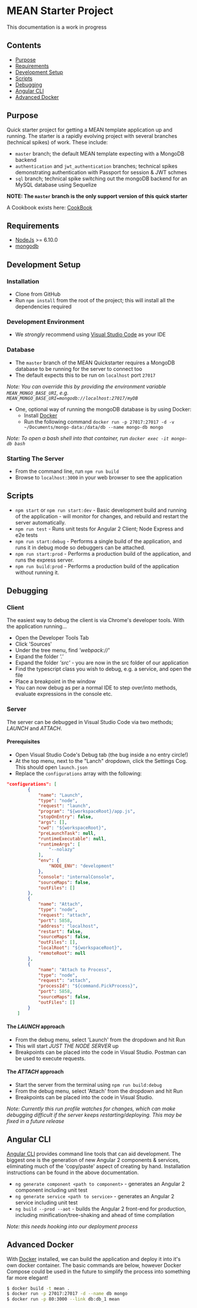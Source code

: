# MEAN Starter Project

This documentation is a work in progress

## Contents

- [Purpose](#purpose)
- [Requirements](#requirements)
- [Development Setup](#development-setup)
- [Scripts](#scripts)
- [Debugging](#debugging)
- [Angular CLI](#angular-cli)
- [Advanced Docker](#advanced-docker)

## Purpose

Quick starter project for getting a MEAN template application up and running. The starter is a rapidly evolving project with several branches (technical spikes) of work. These include:
- `master` branch; the default MEAN template expecting with a MongoDB backend
- `authentication` and `jwt_authentication` branches; technical spikes demonstrating authentication with Passport for session & JWT schmes
- `sql` branch; technical spike switching out the mongoDB backend for an MySQL database using Sequelize

**NOTE: The `master` branch is the only support version of this quick starter**

A Cookbook exists here: [CookBook](https://github.com/atosorigin/DDU-Team3-MEAN-Starter/wiki/MEAN-QuickStart-CookBook)

## Requirements

* [NodeJs](http://nodejs.org) >= 6.10.0
* [mongodb](http://mongodb.org)

## Development Setup

### Installation
- Clone from GitHub
- Run `npm install` from the root of the project; this will install all the dependencies required

### Development Environment
- We *strongly* recommend using [Visual Studio Code](https://code.visualstudio.com) as your IDE

### Database
- The `master` branch of the MEAN Quickstarter requires a MongoDB database to be running for the server to connect too
- The default expects this to be run on `localhost` port `27017`

*Note: You can override this by providing the environment variable `MEAN_MONGO_BASE_URI`, e.g. `MEAN_MONGO_BASE_URI=mongodb://localhost:27017/myDB`*

- One, optional way of running the mongoDB database is by using Docker:
  - Install [Docker](https://docs.docker.com/installation/#installation)
  - Run the following command `docker run -p 27017:27017 -d -v ~/Documents/mongo-data:/data/db --name mongo-db mongo`

*Note: To open a bash shell into that container, run `docker exec -it mongo-db bash`*

### Starting The Server
- From the command line, run `npm run build`
- Browse to `localhost:3000` in your web browser to see the application

## Scripts
- `npm start` or `npm run start:dev` - Basic development build and running of the application - will monitor for changes, and rebuild and restart the server automatically.
- `npm run test` - Runs unit tests for Angular 2 Client; Node Express and e2e tests
- `npm run start:debug` - Performs a single build of the application, and runs it in debug mode so debuggers can be attached.
- `npm run start:prod` - Performs a production build of the application, and runs the express server.
- `npm run build:prod` - Performs a production build of the application without running it.

## Debugging

### Client
The easiest way to debug the client is via Chrome's developer tools. With the application running...
- Open the Developer Tools Tab
- Click 'Sources'
- Under the tree menu, find *'webpack://'*
- Expand the folder *'.'*
- Expand the folder *'src'* - you are now in the src folder of our application
- Find the typescript class you wish to debug, e.g. a service, and open the file
- Place a breakpoint in the window
- You can now debug as per a normal IDE to step over/into methods, evaluate expressions in the console etc.

### Server
The server can be debugged in Visual Studio Code via two methods; *LAUNCH* and *ATTACH*. 

#### Prerequisites
- Open Visual Studio Code's Debug tab (the bug inside a no entry circle!)
- At the top menu, next to the "Lanch" dropdown, click the Settings Cog. This should open `launch.json`
- Replace the `configurations` array with the following:
```json
"configurations": [
        {
            "name": "Launch",
            "type": "node",
            "request": "launch",
            "program": "${workspaceRoot}/app.js",
            "stopOnEntry": false,
            "args": [],
            "cwd": "${workspaceRoot}",
            "preLaunchTask": null,
            "runtimeExecutable": null,
            "runtimeArgs": [
                "--nolazy"
            ],
            "env": {
                "NODE_ENV": "development"
            },
            "console": "internalConsole",
            "sourceMaps": false,
            "outFiles": []
        },
        {
            "name": "Attach",
            "type": "node",
            "request": "attach",
            "port": 5858,
            "address": "localhost",
            "restart": false,
            "sourceMaps": false,
            "outFiles": [],
            "localRoot": "${workspaceRoot}",
            "remoteRoot": null
        },
        {
            "name": "Attach to Process",
            "type": "node",
            "request": "attach",
            "processId": "${command.PickProcess}",
            "port": 5858,
            "sourceMaps": false,
            "outFiles": []
        }
    ]
```

#### The *LAUNCH* approach
- From the debug menu, select 'Launch' from the dropdown and hit Run
- This will start *JUST THE NODE SERVER* up
- Breakpoints can be placed into the code in Visual Studio. Postman can be used to execute requests.

#### The *ATTACH* approach
- Start the server from the terminal using `npm run build:debug`
- From the debug menu, select 'Attach' from the dropdown and hit Run
- Breakpoints can be placed into the code in Visual Studio.

*Note: Currently this run profile watches for changes, which can make debugging difficult if the server keeps restarting/deploying. This may be fixed in a future release*

## Angular CLI
[Angular CLI](https://github.com/angular/angular-cli) provides command line tools that can aid development. The biggest one is the generation of new Angular 2 components & services, eliminating much of the 'copy/paste' aspect of creating by hand. Installation instructions can be found in the above documentation.
- `ng generate component <path to component>` - generates an Angular 2 component including unit test
- `ng generate service <path to service>` - generates an Angular 2 service including unit test
- `ng build --prod --aot` - builds the Angular 2 front-end for production, including minification/tree-shaking and ahead of time compilation

*Note: this needs hooking into our deployment process*

## Advanced Docker
With [Docker](https://docs.docker.com/installation/#installation) installed, we can build the application and deploy it into it's own docker container. The basic commands are below, however Docker Compose could be used in the future to simplify the process into something far more elegant!
```bash
$ docker build -t mean .
$ docker run -p 27017:27017 -d --name db mongo
$ docker run -p 80:3000 --link db:db_1 mean
```
